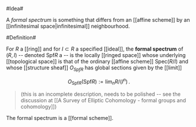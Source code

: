 #Idea#


A _formal spectrum_ is something that differs from an [[affine scheme]] by an [[infinitesimal space|infinitesimal]] neighbourhood.

#Definition#

For $R$ a [[ring]] and for $I \subset R$
 a specified [[ideal]], the **formal spectrum** of $(R,I)$ -- denoted $\mathrm{Spf} R$  a -- is the locally [[ringed space]] whose underlying [[topological space]] is that of the ordinary [[affine scheme]]
$\mathrm{Spec} (R/I)$ and whose [[structure sheaf]] $O_{Spf R}$ has global sections given by the [[limit]] 

$$
  O_{\mathrm{Spf} R}(\mathrm{Spf} R) :=\lim_n R/(I^n)
  \,.
$$

>(this is an incomplete description, needs to be polished -- see the discussion at [[A Survey of Elliptic Cohomology - formal groups and cohomology]])

The formal spectrum is a [[formal scheme]].



